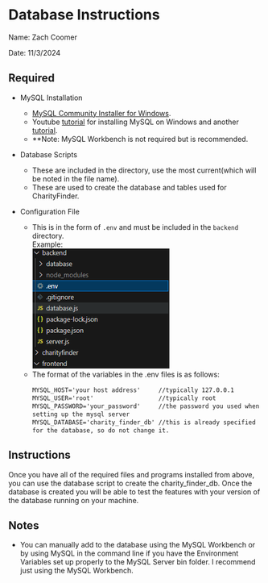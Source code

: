 # Database Instructions

Name: Zach Coomer

Date: 11/3/2024

## Required
* MySQL Installation
    - [MySQL Community Installer for Windows](https://dev.mysql.com/downloads/installer/).
    - Youtube [tutorial](https://www.youtube.com/watch?v=oPV2sjMG53U&t=409s) for installing MySQL on Windows and another [tutorial](https://www.youtube.com/watch?v=wgRwITQHszU).
    - **Note: MySQL Workbench is not required but is recommended.

* Database Scripts
    - These are included in the directory, use the most current(which will be noted in the file name).
    - These are used to create the database and tables used for CharityFinder.

* Configuration File
    - This is in the form of `.env` and must be included in the `backend` directory. <br/> Example: <br/> ![How the .env file should appear](./images/.env_example.png) 
    - The format of the variables in the .env files is as follows:  
        ```properties
        MYSQL_HOST='your host address'     //typically 127.0.0.1
        MYSQL_USER='root'                  //typically root
        MYSQL_PASSWORD='your_password'     //the password you used when setting up the mysql server
        MYSQL_DATABASE='charity_finder_db' //this is already specified for the database, so do not change it.
        ```

## Instructions
Once you have all of the required files and programs installed from above, you can use the database script to create the charity_finder_db. Once the database is created you will be able to test the features with your version of the database running on your machine.

## Notes
* You can manually add to the database using the MySQL Workbench or by using MySQL in the command line if you have the Environment Variables set up properly to the MySQL Server bin folder. I recommend just using the MySQL Workbench.